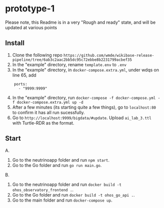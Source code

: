 # prototype-1

Please note, this Readme is in a very "Rough and ready" state, and will be updated at various points

## Install

1. Clone the following repo `https://github.com/wmde/wikibase-release-pipeline/tree/6ab3c2aac2bb5dc95c72ebbe8b2231799acbef35`
2. In the "example" directory, rename `template.env` to `.env`
3. In the "example" directory, in `docker-compose.extra.yml`, under wdqs on line 65, add
```   
    ports:
      - "9999:9999"
```
4. In the "example" directory, run `docker-compose -f docker-compose.yml -f docker-compose.extra.yml up -d`
5. After a few minutes (its starting quite a few things), go to `localhost:80` to confirm it has all run sucessfully.
6. Go to `http://localhost:9999/bigdata/#update`. Upload `ai_lab_3.ttl` with Turtle-RDR as the format.

## Start

A. 
  1. Go to the neutrinoapp folder and run `npm start`.
  2. Go to the Go folder and run `go run main.go`.

B. 
  1. Go to the neutrinoapp folder and run `docker build -t ohos_observatory_frontend .`.
  1. Go to the Go folder and run `docker build -t ohos_go_api .`.
  1. Go to the main folder and run `docker-compose up`.
